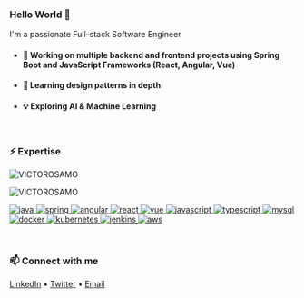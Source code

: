 <h3>Hello World 👋</h3>
<p>I'm a passionate Full-stack Software Engineer</p>

<ul>
  <li><h4>🔭 Working on multiple backend and frontend projects using Spring Boot and JavaScript Frameworks (React, Angular, Vue)</h4></li>
  <li><h4>🌱 Learning design patterns in depth</h4></li>
  <li><h4>💡 Exploring AI & Machine Learning</h4></li>
</ul>

<br/>

<h3>⚡ Expertise</h3>

<p>
  <img align="center" src="https://github-readme-stats.vercel.app/api?username=VICTOROSAMO&show_icons=true&locale=en" alt="VICTOROSAMO" />
</p>
<p>
  <img src="https://github-readme-stats.vercel.app/api/top-langs?username=VICTOROSAMO&show_icons=true&locale=en&layout=compact" alt="VICTOROSAMO" />
</p>

<p>
  <a target="_blank" href="https://www.java.com">
    <img src="https://img.shields.io/badge/Java-007396?style=for-the-badge&logo=java&logoColor=white" alt="java" />
  </a>
  <a target="_blank" href="https://spring.io">
    <img src="https://img.shields.io/badge/Spring-6DB33F?style=for-the-badge&logo=spring&logoColor=white" alt="spring" />
  </a>
  <a target="_blank" href="https://angular.io">
    <img src="https://img.shields.io/badge/Angular-DD0031?style=for-the-badge&logo=angular&logoColor=white" alt="angular" />
  </a>
  <a target="_blank" href="https://reactjs.org">
    <img src="https://img.shields.io/badge/React-61DAFB?style=for-the-badge&logo=react&logoColor=black" alt="react" />
  </a>
  <a target="_blank" href="https://vuejs.org">
    <img src="https://img.shields.io/badge/Vue-4FC08D?style=for-the-badge&logo=vue.js&logoColor=white" alt="vue" />
  </a>
  <a target="_blank" href="https://www.javascript.com">
    <img src="https://img.shields.io/badge/JavaScript-F7DF1E?style=for-the-badge&logo=javascript&logoColor=black" alt="javascript" />
  </a>
  <a target="_blank" href="https://www.typescriptlang.org">
    <img src="https://img.shields.io/badge/TypeScript-3178C6?style=for-the-badge&logo=typescript&logoColor=white" alt="typescript" />
  </a>
  <a target="_blank" href="https://www.mysql.com">
    <img src="https://img.shields.io/badge/MySQL-4479A1?style=for-the-badge&logo=mysql&logoColor=white" alt="mysql" />
  </a>
  <a target="_blank" href="https://www.docker.com">
    <img src="https://img.shields.io/badge/Docker-2496ED?style=for-the-badge&logo=docker&logoColor=white" alt="docker" />
  </a>
  <a target="_blank" href="https://kubernetes.io">
    <img src="https://img.shields.io/badge/Kubernetes-326CE5?style=for-the-badge&logo=kubernetes&logoColor=white" alt="kubernetes" />
  </a>
  <a target="_blank" href="https://www.jenkins.io">
    <img src="https://img.shields.io/badge/Jenkins-D24939?style=for-the-badge&logo=jenkins&logoColor=white" alt="jenkins" />
  </a>
  <a target="_blank" href="https://aws.amazon.com">
    <img src="https://img.shields.io/badge/AWS-232F3E?style=for-the-badge&logo=amazon-aws&logoColor=white" alt="aws" />
  </a>
</p>

<br/>

<h3>📫 Connect with me</h3>
<p>
  <!-- Add your social media links here -->
  <a href="https://linkedin.com/in/yourprofile" target="_blank">LinkedIn</a> •
  <a href="https://twitter.com/yourhandle" target="_blank">Twitter</a> •
  <a href="mailto:youremail@example.com">Email</a>
</p>
